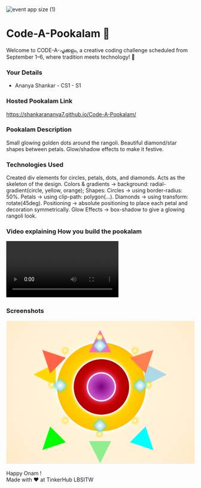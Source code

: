<img width="1920" height="1080" alt="event app size (1)" src="https://github.com/user-attachments/assets/9c18c1de-1249-41ca-9561-1bc003606551" />

# Code-A-Pookalam 🌸
Welcome to CODE-A-പൂക്കളം, a creative coding challenge scheduled from September 1–6, where tradition meets technology! 🌼


### Your Details
- Ananya Shankar - CS1 - S1



### Hosted Pookalam Link
 https://shankarananya7.github.io/Code-A-Pookalam/


### Pookalam Description
Small glowing golden dots around the rangoli. Beautiful diamond/star shapes between petals. Glow/shadow effects to make it festive.



### Technologies Used
Created div elements for circles, petals, dots, and diamonds.
Acts as the skeleton of the design.
Colors & gradients → background: radial-gradient(circle, yellow, orange);
Shapes:
Circles → using border-radius: 50%.
Petals → using clip-path: polygon(...).
Diamonds → using transform: rotate(45deg).
Positioning → absolute positioning to place each petal and decoration symmetrically.
Glow Effects → box-shadow to give a glowing rangoli look.

### Video explaining How you build the pookalam
<video controls src="Video explaining How you built the pookalam.mp4" title="Title"></video>


### Screenshots
![alt text](<CODE-A-POOKALAM SS.png>)


Happy Onam ! <br>
Made with ❤️ at TinkerHub LBSITW
